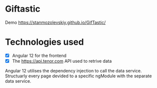 # Giftastic
 
Demo 
https://stanmozolevskiy.github.io/GifTastic/

# Technologies used 

- [x] Angular 12 for the frontend
- [x] The https://api.tenor.com API used to retrive data

Angular 12 utilises the dependency injection to call the data service.
Structuarly every page devided to a specific ngModule with the separate data service.
